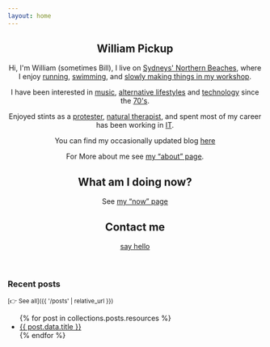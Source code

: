 ```yaml
---
layout: home
---
```


<main class="home archive">

<article class="post">

<header>
<div class="hgroup">
<h1> William Pickup</h1>
</div>

<div class="introblock">
<p>
  Hi, I'm William (sometimes Bill), I live on <a href="">Sydneys' Northern Beaches</a>,
  where I enjoy <a href="">running</a>, <a href="">swimming</a>, and
  <a href="">slowly making things in my workshop</a>.
</p>
<p>
  I have been interested in <a href="">music</a>, <a href="">alternative lifestyles</a> and <a href="">technology</a> since the <a href="">70's</a>.
</p>
<p>
  Enjoyed stints as a <a href="">protester</a>, <a href="">natural therapist</a>, and spent most of my career has been working in <a href="https://www.linkedin.com/in/williampickup/">IT</a>.
</p>
<p>
You can find my occasionally updated blog <a href="https://social.williampickup.org">here</a>
</p>
<p>
  For More about me see <a href="/about.html">my “about” page</a>.
</p>
<h2>
  What am I doing now?
</h2>
<p>
  See <a href="/now.html">my “now” page</a>
</p>
<h2>
  Contact me
</h2>
<p>
<a href="/contact.html">say hello</a>
</p>
</div>

</header>

### Recent posts

<small>[👉 See all]({{ '/posts' | relative_url }})</small>

<ul>
  {% for post in collections.posts.resources %}
    <li>
      <a href="{{ post.relative_url }}">{{ post.data.title }}</a>
    </li>
  {% endfor %}
</ul>
